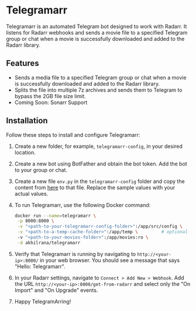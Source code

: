 # Telegramarr

Telegramarr is an automated Telegram bot designed to work with Radarr. It listens for Radarr webhooks and sends a movie file to a specified Telegram group or chat when a movie is successfully downloaded and added to the Radarr library.

## Features
- Sends a media file to a specified Telegram group or chat when a movie is successfully downloaded and added to the Radarr library. 
- Splits the file into multiple 7z archives and sends them to Telegram to bypass the 2GB file size limit.
- Coming Soon: Sonarr Support

## Installation

Follow these steps to install and configure Telegramarr:

1. Create a new folder, for example, `telegramarr-config`, in your desired location.
2. Create a new bot using BotFather and obtain the bot token. Add the bot to your group or chat.
3. Create a new file `env.py` in the `telegramarr-config` folder and copy the content from [here](https://raw.githubusercontent.com/akhil-rana/telegramarr/main/src/config/example.env.py) to that file. Replace the sample values with your actual values.
4. To run Telegramarr, use the following Docker command:

    ```bash
    docker run --name=telegramarr \
     -p 8000:8000 \
     -v "<path-to-your-telegramarr-config-folder>":/app/src/config \
     -v "<path-to-a-temp-cache-folder>":/app/temp \         # optional but recommended
     -v "<path-to-your-movies-folder>":/app/movies:ro \
     -d akhilrana/telegramarr 
    ```

5. Verify that Telegramarr is running by navigating to `http://<your-ip>:8000/` in your web browser. You should see a message that says "Hello: Telegramarr". 
6. In your Radarr settings, navigate to `Connect > Add New > Webhook`. Add the URL `http://<your-ip>:8000/get-from-radarr` and select only the "On Import" and "On Upgrade" events.
7. Happy TelegramArring!
